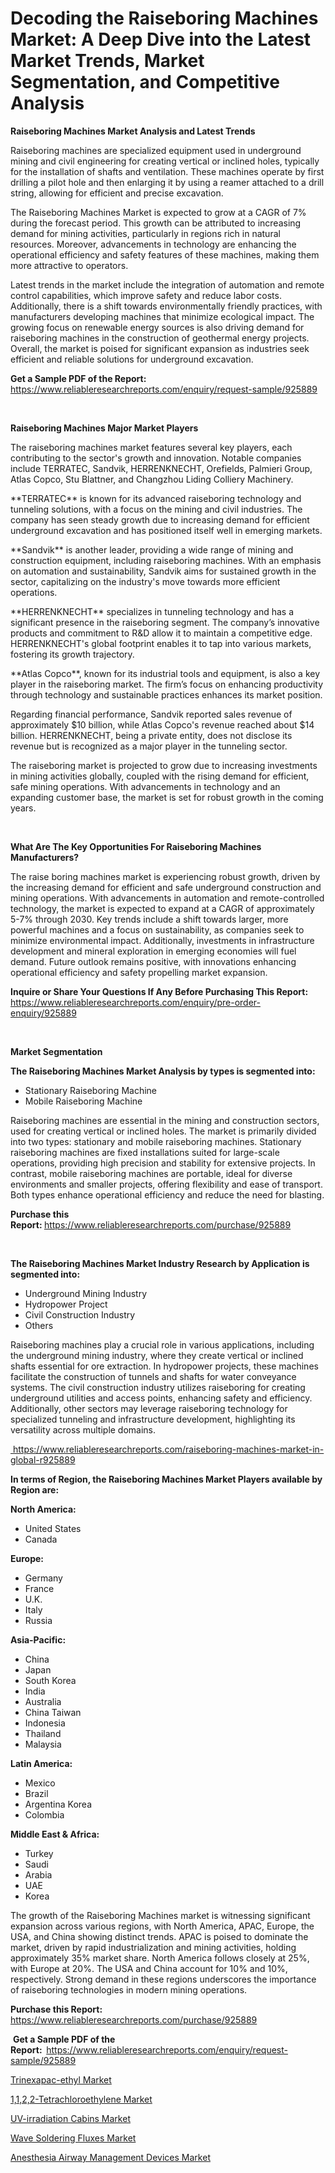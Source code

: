 <p><h1>Decoding the Raiseboring Machines Market: A Deep Dive into the Latest Market Trends, Market Segmentation, and Competitive Analysis</h1></p><p><strong>Raiseboring Machines Market Analysis and Latest Trends</strong></p>
<p><p>Raiseboring machines are specialized equipment used in underground mining and civil engineering for creating vertical or inclined holes, typically for the installation of shafts and ventilation. These machines operate by first drilling a pilot hole and then enlarging it by using a reamer attached to a drill string, allowing for efficient and precise excavation.</p><p>The Raiseboring Machines Market is expected to grow at a CAGR of 7% during the forecast period. This growth can be attributed to increasing demand for mining activities, particularly in regions rich in natural resources. Moreover, advancements in technology are enhancing the operational efficiency and safety features of these machines, making them more attractive to operators. </p><p>Latest trends in the market include the integration of automation and remote control capabilities, which improve safety and reduce labor costs. Additionally, there is a shift towards environmentally friendly practices, with manufacturers developing machines that minimize ecological impact. The growing focus on renewable energy sources is also driving demand for raiseboring machines in the construction of geothermal energy projects. Overall, the market is poised for significant expansion as industries seek efficient and reliable solutions for underground excavation.</p></p>
<p><strong>Get a Sample PDF of the Report:&nbsp;</strong> <a href="https://www.reliableresearchreports.com/enquiry/request-sample/925889?utm_campaign=16&utm_medium=2&utm_source=Github&utm_content=ia&utm_term=24032025&utm_id=raiseboring-machines">https://www.reliableresearchreports.com/enquiry/request-sample/925889</a></p>
<p>&nbsp;</p>
<p><strong>Raiseboring Machines Major Market Players</strong></p>
<p><p>The raiseboring machines market features several key players, each contributing to the sector's growth and innovation. Notable companies include TERRATEC, Sandvik, HERRENKNECHT, Orefields, Palmieri Group, Atlas Copco, Stu Blattner, and Changzhou Liding Colliery Machinery.</p><p>**TERRATEC** is known for its advanced raiseboring technology and tunneling solutions, with a focus on the mining and civil industries. The company has seen steady growth due to increasing demand for efficient underground excavation and has positioned itself well in emerging markets.</p><p>**Sandvik** is another leader, providing a wide range of mining and construction equipment, including raiseboring machines. With an emphasis on automation and sustainability, Sandvik aims for sustained growth in the sector, capitalizing on the industry's move towards more efficient operations.</p><p>**HERRENKNECHT** specializes in tunneling technology and has a significant presence in the raiseboring segment. The company’s innovative products and commitment to R&D allow it to maintain a competitive edge. HERRENKNECHT's global footprint enables it to tap into various markets, fostering its growth trajectory.</p><p>**Atlas Copco**, known for its industrial tools and equipment, is also a key player in the raiseboring market. The firm’s focus on enhancing productivity through technology and sustainable practices enhances its market position.</p><p>Regarding financial performance, Sandvik reported sales revenue of approximately $10 billion, while Atlas Copco's revenue reached about $14 billion. HERRENKNECHT, being a private entity, does not disclose its revenue but is recognized as a major player in the tunneling sector.</p><p>The raiseboring market is projected to grow due to increasing investments in mining activities globally, coupled with the rising demand for efficient, safe mining operations. With advancements in technology and an expanding customer base, the market is set for robust growth in the coming years.</p></p>
<p>&nbsp;</p>
<p><strong>What Are The Key Opportunities For Raiseboring Machines Manufacturers?</strong></p>
<p><p>The raise boring machines market is experiencing robust growth, driven by the increasing demand for efficient and safe underground construction and mining operations. With advancements in automation and remote-controlled technology, the market is expected to expand at a CAGR of approximately 5-7% through 2030. Key trends include a shift towards larger, more powerful machines and a focus on sustainability, as companies seek to minimize environmental impact. Additionally, investments in infrastructure development and mineral exploration in emerging economies will fuel demand. Future outlook remains positive, with innovations enhancing operational efficiency and safety propelling market expansion.</p></p>
<p><strong>Inquire or Share Your Questions If Any Before Purchasing This Report:</strong> <a href="https://www.reliableresearchreports.com/enquiry/pre-order-enquiry/925889?utm_campaign=16&utm_medium=2&utm_source=Github&utm_content=ia&utm_term=24032025&utm_id=raiseboring-machines">https://www.reliableresearchreports.com/enquiry/pre-order-enquiry/925889</a></p>
<p>&nbsp;</p>
<p><strong>Market Segmentation</strong></p>
<p><strong>The Raiseboring Machines Market Analysis by types is segmented into:</strong></p>
<p><ul><li>Stationary Raiseboring Machine</li><li>Mobile Raiseboring Machine</li></ul></p>
<p><p>Raiseboring machines are essential in the mining and construction sectors, used for creating vertical or inclined holes. The market is primarily divided into two types: stationary and mobile raiseboring machines. Stationary raiseboring machines are fixed installations suited for large-scale operations, providing high precision and stability for extensive projects. In contrast, mobile raiseboring machines are portable, ideal for diverse environments and smaller projects, offering flexibility and ease of transport. Both types enhance operational efficiency and reduce the need for blasting.</p></p>
<p><strong>Purchase this Report:&nbsp;</strong><a href="https://www.reliableresearchreports.com/purchase/925889?utm_campaign=16&utm_medium=2&utm_source=Github&utm_content=ia&utm_term=24032025&utm_id=raiseboring-machines">https://www.reliableresearchreports.com/purchase/925889</a></p>
<p>&nbsp;</p>
<p><strong>The Raiseboring Machines Market Industry Research by Application is segmented into:</strong></p>
<p><ul><li>Underground Mining Industry</li><li>Hydropower Project</li><li>Civil Construction Industry</li><li>Others</li></ul></p>
<p><p>Raiseboring machines play a crucial role in various applications, including the underground mining industry, where they create vertical or inclined shafts essential for ore extraction. In hydropower projects, these machines facilitate the construction of tunnels and shafts for water conveyance systems. The civil construction industry utilizes raiseboring for creating underground utilities and access points, enhancing safety and efficiency. Additionally, other sectors may leverage raiseboring technology for specialized tunneling and infrastructure development, highlighting its versatility across multiple domains.</p></p>
<p><a href="https://www.reliableresearchreports.com/raiseboring-machines-market-in-global-r925889?utm_campaign=16&utm_medium=2&utm_source=Github&utm_content=ia&utm_term=24032025&utm_id=raiseboring-machines">&nbsp;https://www.reliableresearchreports.com/raiseboring-machines-market-in-global-r925889</a></p>
<p><strong>In terms of Region, the Raiseboring Machines Market Players available by Region are:</strong></p>
<p>
    <p> <strong> North America: </strong>
        <ul>
            <li>United States</li>
            <li>Canada</li>
        </ul>
        </p> 
    <p> <strong> Europe: </strong>
        <ul>
            <li>Germany</li>
            <li>France</li>
            <li>U.K.</li>
            <li>Italy</li>
            <li>Russia</li>
        </ul>
        </p> 
    <p> <strong> Asia-Pacific: </strong>
        <ul>
            <li>China</li>
            <li>Japan</li>
            <li>South Korea</li>
            <li>India</li>
            <li>Australia</li>
            <li>China Taiwan</li>
            <li>Indonesia</li>
            <li>Thailand</li>
            <li>Malaysia</li>
        </ul>
        </p> 
    <p> <strong> Latin America: </strong>
        <ul>
            <li>Mexico</li>
            <li>Brazil</li>
            <li>Argentina Korea</li>
            <li>Colombia</li>
        </ul>
        </p> 
    <p> <strong> Middle East & Africa: </strong>
        <ul>
            <li>Turkey</li>
            <li>Saudi</li>
            <li>Arabia</li>
            <li>UAE</li>
            <li>Korea</li>
        </ul>
    </p>
    </p>
<p><p>The growth of the Raiseboring Machines market is witnessing significant expansion across various regions, with North America, APAC, Europe, the USA, and China showing distinct trends. APAC is poised to dominate the market, driven by rapid industrialization and mining activities, holding approximately 35% market share. North America follows closely at 25%, with Europe at 20%. The USA and China account for 10% and 10%, respectively. Strong demand in these regions underscores the importance of raiseboring technologies in modern mining operations.</p></p>
<p><strong>Purchase this Report: </strong><a href="https://www.reliableresearchreports.com/purchase/925889?utm_campaign=16&utm_medium=2&utm_source=Github&utm_content=ia&utm_term=24032025&utm_id=raiseboring-machines">https://www.reliableresearchreports.com/purchase/925889</a></p>
<p>&nbsp;<strong>Get a Sample PDF of the Report:&nbsp;&nbsp;</strong><a href="https://www.reliableresearchreports.com/enquiry/request-sample/925889?utm_campaign=16&utm_medium=2&utm_source=Github&utm_content=ia&utm_term=24032025&utm_id=raiseboring-machines">https://www.reliableresearchreports.com/enquiry/request-sample/925889</a></p>
<p><strong></strong></p>
<p><p><a href="https://github.com/roehrtizonov/Market-Research-Report-List-1/blob/main/trinexapac-ethyl-market.md?utm_campaign=16&utm_medium=2&utm_source=Github&utm_content=ia&utm_term=24032025&utm_id=raiseboring-machines">Trinexapac-ethyl Market</a></p><p><a href="https://github.com/sgroitrieu7f/Market-Research-Report-List-1/blob/main/1122-tetrachloroethylene-market.md?utm_campaign=16&utm_medium=2&utm_source=Github&utm_content=ia&utm_term=24032025&utm_id=raiseboring-machines">1,1,2,2-Tetrachloroethylene Market</a></p><p><a href="https://github.com/welidaeisya/Market-Research-Report-List-1/blob/main/uv-irradiation-cabins-market.md?utm_campaign=16&utm_medium=2&utm_source=Github&utm_content=ia&utm_term=24032025&utm_id=raiseboring-machines">UV-irradiation Cabins Market</a></p><p><a href="https://github.com/donsonjupa/Market-Research-Report-List-1/blob/main/wave-soldering-fluxes-market.md?utm_campaign=16&utm_medium=2&utm_source=Github&utm_content=ia&utm_term=24032025&utm_id=raiseboring-machines">Wave Soldering Fluxes Market</a></p><p><a href="https://github.com/zhininzacher/Market-Research-Report-List-1/blob/main/anesthesia-airway-management-devices-market.md?utm_campaign=16&utm_medium=2&utm_source=Github&utm_content=ia&utm_term=24032025&utm_id=raiseboring-machines">Anesthesia Airway Management Devices Market</a></p></p>